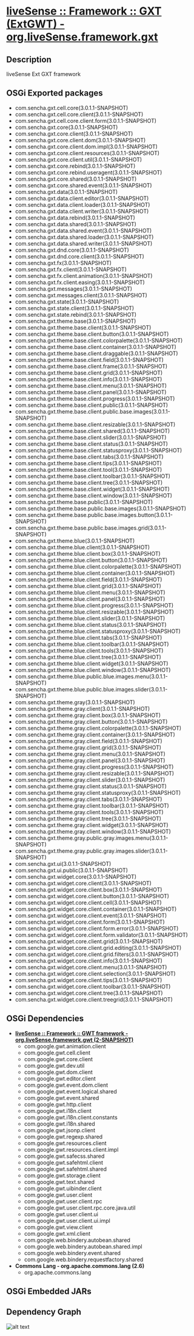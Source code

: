 # [liveSense :: Framework :: GXT (ExtGWT) - org.liveSense.framework.gxt](http://github.com/liveSense/org.liveSense.framework.gxt)

## Description
liveSense Ext GXT framework

## OSGi Exported packages
* com.sencha.gxt.cell.core(3.0.1.1-SNAPSHOT)
* com.sencha.gxt.cell.core.client(3.0.1.1-SNAPSHOT)
* com.sencha.gxt.cell.core.client.form(3.0.1.1-SNAPSHOT)
* com.sencha.gxt.core(3.0.1.1-SNAPSHOT)
* com.sencha.gxt.core.client(3.0.1.1-SNAPSHOT)
* com.sencha.gxt.core.client.dom(3.0.1.1-SNAPSHOT)
* com.sencha.gxt.core.client.dom.impl(3.0.1.1-SNAPSHOT)
* com.sencha.gxt.core.client.resources(3.0.1.1-SNAPSHOT)
* com.sencha.gxt.core.client.util(3.0.1.1-SNAPSHOT)
* com.sencha.gxt.core.rebind(3.0.1.1-SNAPSHOT)
* com.sencha.gxt.core.rebind.useragent(3.0.1.1-SNAPSHOT)
* com.sencha.gxt.core.shared(3.0.1.1-SNAPSHOT)
* com.sencha.gxt.core.shared.event(3.0.1.1-SNAPSHOT)
* com.sencha.gxt.data(3.0.1.1-SNAPSHOT)
* com.sencha.gxt.data.client.editor(3.0.1.1-SNAPSHOT)
* com.sencha.gxt.data.client.loader(3.0.1.1-SNAPSHOT)
* com.sencha.gxt.data.client.writer(3.0.1.1-SNAPSHOT)
* com.sencha.gxt.data.rebind(3.0.1.1-SNAPSHOT)
* com.sencha.gxt.data.shared(3.0.1.1-SNAPSHOT)
* com.sencha.gxt.data.shared.event(3.0.1.1-SNAPSHOT)
* com.sencha.gxt.data.shared.loader(3.0.1.1-SNAPSHOT)
* com.sencha.gxt.data.shared.writer(3.0.1.1-SNAPSHOT)
* com.sencha.gxt.dnd.core(3.0.1.1-SNAPSHOT)
* com.sencha.gxt.dnd.core.client(3.0.1.1-SNAPSHOT)
* com.sencha.gxt.fx(3.0.1.1-SNAPSHOT)
* com.sencha.gxt.fx.client(3.0.1.1-SNAPSHOT)
* com.sencha.gxt.fx.client.animation(3.0.1.1-SNAPSHOT)
* com.sencha.gxt.fx.client.easing(3.0.1.1-SNAPSHOT)
* com.sencha.gxt.messages(3.0.1.1-SNAPSHOT)
* com.sencha.gxt.messages.client(3.0.1.1-SNAPSHOT)
* com.sencha.gxt.state(3.0.1.1-SNAPSHOT)
* com.sencha.gxt.state.client(3.0.1.1-SNAPSHOT)
* com.sencha.gxt.state.rebind(3.0.1.1-SNAPSHOT)
* com.sencha.gxt.theme.base(3.0.1.1-SNAPSHOT)
* com.sencha.gxt.theme.base.client(3.0.1.1-SNAPSHOT)
* com.sencha.gxt.theme.base.client.button(3.0.1.1-SNAPSHOT)
* com.sencha.gxt.theme.base.client.colorpalette(3.0.1.1-SNAPSHOT)
* com.sencha.gxt.theme.base.client.container(3.0.1.1-SNAPSHOT)
* com.sencha.gxt.theme.base.client.draggable(3.0.1.1-SNAPSHOT)
* com.sencha.gxt.theme.base.client.field(3.0.1.1-SNAPSHOT)
* com.sencha.gxt.theme.base.client.frame(3.0.1.1-SNAPSHOT)
* com.sencha.gxt.theme.base.client.grid(3.0.1.1-SNAPSHOT)
* com.sencha.gxt.theme.base.client.info(3.0.1.1-SNAPSHOT)
* com.sencha.gxt.theme.base.client.menu(3.0.1.1-SNAPSHOT)
* com.sencha.gxt.theme.base.client.panel(3.0.1.1-SNAPSHOT)
* com.sencha.gxt.theme.base.client.progress(3.0.1.1-SNAPSHOT)
* com.sencha.gxt.theme.base.client.public(3.0.1.1-SNAPSHOT)
* com.sencha.gxt.theme.base.client.public.base.images(3.0.1.1-SNAPSHOT)
* com.sencha.gxt.theme.base.client.resizable(3.0.1.1-SNAPSHOT)
* com.sencha.gxt.theme.base.client.shared(3.0.1.1-SNAPSHOT)
* com.sencha.gxt.theme.base.client.slider(3.0.1.1-SNAPSHOT)
* com.sencha.gxt.theme.base.client.status(3.0.1.1-SNAPSHOT)
* com.sencha.gxt.theme.base.client.statusproxy(3.0.1.1-SNAPSHOT)
* com.sencha.gxt.theme.base.client.tabs(3.0.1.1-SNAPSHOT)
* com.sencha.gxt.theme.base.client.tips(3.0.1.1-SNAPSHOT)
* com.sencha.gxt.theme.base.client.tool(3.0.1.1-SNAPSHOT)
* com.sencha.gxt.theme.base.client.toolbar(3.0.1.1-SNAPSHOT)
* com.sencha.gxt.theme.base.client.tree(3.0.1.1-SNAPSHOT)
* com.sencha.gxt.theme.base.client.widget(3.0.1.1-SNAPSHOT)
* com.sencha.gxt.theme.base.client.window(3.0.1.1-SNAPSHOT)
* com.sencha.gxt.theme.base.public(3.0.1.1-SNAPSHOT)
* com.sencha.gxt.theme.base.public.base.images(3.0.1.1-SNAPSHOT)
* com.sencha.gxt.theme.base.public.base.images.button(3.0.1.1-SNAPSHOT)
* com.sencha.gxt.theme.base.public.base.images.grid(3.0.1.1-SNAPSHOT)
* com.sencha.gxt.theme.blue(3.0.1.1-SNAPSHOT)
* com.sencha.gxt.theme.blue.client(3.0.1.1-SNAPSHOT)
* com.sencha.gxt.theme.blue.client.box(3.0.1.1-SNAPSHOT)
* com.sencha.gxt.theme.blue.client.button(3.0.1.1-SNAPSHOT)
* com.sencha.gxt.theme.blue.client.colorpalette(3.0.1.1-SNAPSHOT)
* com.sencha.gxt.theme.blue.client.container(3.0.1.1-SNAPSHOT)
* com.sencha.gxt.theme.blue.client.field(3.0.1.1-SNAPSHOT)
* com.sencha.gxt.theme.blue.client.grid(3.0.1.1-SNAPSHOT)
* com.sencha.gxt.theme.blue.client.menu(3.0.1.1-SNAPSHOT)
* com.sencha.gxt.theme.blue.client.panel(3.0.1.1-SNAPSHOT)
* com.sencha.gxt.theme.blue.client.progress(3.0.1.1-SNAPSHOT)
* com.sencha.gxt.theme.blue.client.resizable(3.0.1.1-SNAPSHOT)
* com.sencha.gxt.theme.blue.client.slider(3.0.1.1-SNAPSHOT)
* com.sencha.gxt.theme.blue.client.status(3.0.1.1-SNAPSHOT)
* com.sencha.gxt.theme.blue.client.statusproxy(3.0.1.1-SNAPSHOT)
* com.sencha.gxt.theme.blue.client.tabs(3.0.1.1-SNAPSHOT)
* com.sencha.gxt.theme.blue.client.toolbar(3.0.1.1-SNAPSHOT)
* com.sencha.gxt.theme.blue.client.tools(3.0.1.1-SNAPSHOT)
* com.sencha.gxt.theme.blue.client.tree(3.0.1.1-SNAPSHOT)
* com.sencha.gxt.theme.blue.client.widget(3.0.1.1-SNAPSHOT)
* com.sencha.gxt.theme.blue.client.window(3.0.1.1-SNAPSHOT)
* com.sencha.gxt.theme.blue.public.blue.images.menu(3.0.1.1-SNAPSHOT)
* com.sencha.gxt.theme.blue.public.blue.images.slider(3.0.1.1-SNAPSHOT)
* com.sencha.gxt.theme.gray(3.0.1.1-SNAPSHOT)
* com.sencha.gxt.theme.gray.client(3.0.1.1-SNAPSHOT)
* com.sencha.gxt.theme.gray.client.box(3.0.1.1-SNAPSHOT)
* com.sencha.gxt.theme.gray.client.button(3.0.1.1-SNAPSHOT)
* com.sencha.gxt.theme.gray.client.colorpalette(3.0.1.1-SNAPSHOT)
* com.sencha.gxt.theme.gray.client.container(3.0.1.1-SNAPSHOT)
* com.sencha.gxt.theme.gray.client.field(3.0.1.1-SNAPSHOT)
* com.sencha.gxt.theme.gray.client.grid(3.0.1.1-SNAPSHOT)
* com.sencha.gxt.theme.gray.client.menu(3.0.1.1-SNAPSHOT)
* com.sencha.gxt.theme.gray.client.panel(3.0.1.1-SNAPSHOT)
* com.sencha.gxt.theme.gray.client.progress(3.0.1.1-SNAPSHOT)
* com.sencha.gxt.theme.gray.client.resizable(3.0.1.1-SNAPSHOT)
* com.sencha.gxt.theme.gray.client.slider(3.0.1.1-SNAPSHOT)
* com.sencha.gxt.theme.gray.client.status(3.0.1.1-SNAPSHOT)
* com.sencha.gxt.theme.gray.client.statusproxy(3.0.1.1-SNAPSHOT)
* com.sencha.gxt.theme.gray.client.tabs(3.0.1.1-SNAPSHOT)
* com.sencha.gxt.theme.gray.client.toolbar(3.0.1.1-SNAPSHOT)
* com.sencha.gxt.theme.gray.client.tools(3.0.1.1-SNAPSHOT)
* com.sencha.gxt.theme.gray.client.tree(3.0.1.1-SNAPSHOT)
* com.sencha.gxt.theme.gray.client.widget(3.0.1.1-SNAPSHOT)
* com.sencha.gxt.theme.gray.client.window(3.0.1.1-SNAPSHOT)
* com.sencha.gxt.theme.gray.public.gray.images.menu(3.0.1.1-SNAPSHOT)
* com.sencha.gxt.theme.gray.public.gray.images.slider(3.0.1.1-SNAPSHOT)
* com.sencha.gxt.ui(3.0.1.1-SNAPSHOT)
* com.sencha.gxt.ui.public(3.0.1.1-SNAPSHOT)
* com.sencha.gxt.widget.core(3.0.1.1-SNAPSHOT)
* com.sencha.gxt.widget.core.client(3.0.1.1-SNAPSHOT)
* com.sencha.gxt.widget.core.client.box(3.0.1.1-SNAPSHOT)
* com.sencha.gxt.widget.core.client.button(3.0.1.1-SNAPSHOT)
* com.sencha.gxt.widget.core.client.cell(3.0.1.1-SNAPSHOT)
* com.sencha.gxt.widget.core.client.container(3.0.1.1-SNAPSHOT)
* com.sencha.gxt.widget.core.client.event(3.0.1.1-SNAPSHOT)
* com.sencha.gxt.widget.core.client.form(3.0.1.1-SNAPSHOT)
* com.sencha.gxt.widget.core.client.form.error(3.0.1.1-SNAPSHOT)
* com.sencha.gxt.widget.core.client.form.validator(3.0.1.1-SNAPSHOT)
* com.sencha.gxt.widget.core.client.grid(3.0.1.1-SNAPSHOT)
* com.sencha.gxt.widget.core.client.grid.editing(3.0.1.1-SNAPSHOT)
* com.sencha.gxt.widget.core.client.grid.filters(3.0.1.1-SNAPSHOT)
* com.sencha.gxt.widget.core.client.info(3.0.1.1-SNAPSHOT)
* com.sencha.gxt.widget.core.client.menu(3.0.1.1-SNAPSHOT)
* com.sencha.gxt.widget.core.client.selection(3.0.1.1-SNAPSHOT)
* com.sencha.gxt.widget.core.client.tips(3.0.1.1-SNAPSHOT)
* com.sencha.gxt.widget.core.client.toolbar(3.0.1.1-SNAPSHOT)
* com.sencha.gxt.widget.core.client.tree(3.0.1.1-SNAPSHOT)
* com.sencha.gxt.widget.core.client.treegrid(3.0.1.1-SNAPSHOT)

## OSGi Dependencies
* __[liveSense :: Framework :: GWT framework - org.liveSense.framework.gwt (2-SNAPSHOT)](http://github.com/liveSense/org.liveSense.framework.gwt)__
	* com.google.gwt.animation.client
	* com.google.gwt.cell.client
	* com.google.gwt.core.client
	* com.google.gwt.dev.util
	* com.google.gwt.dom.client
	* com.google.gwt.editor.client
	* com.google.gwt.event.dom.client
	* com.google.gwt.event.logical.shared
	* com.google.gwt.event.shared
	* com.google.gwt.http.client
	* com.google.gwt.i18n.client
	* com.google.gwt.i18n.client.constants
	* com.google.gwt.i18n.shared
	* com.google.gwt.jsonp.client
	* com.google.gwt.regexp.shared
	* com.google.gwt.resources.client
	* com.google.gwt.resources.client.impl
	* com.google.gwt.safecss.shared
	* com.google.gwt.safehtml.client
	* com.google.gwt.safehtml.shared
	* com.google.gwt.storage.client
	* com.google.gwt.text.shared
	* com.google.gwt.uibinder.client
	* com.google.gwt.user.client
	* com.google.gwt.user.client.rpc
	* com.google.gwt.user.client.rpc.core.java.util
	* com.google.gwt.user.client.ui
	* com.google.gwt.user.client.ui.impl
	* com.google.gwt.view.client
	* com.google.gwt.xml.client
	* com.google.web.bindery.autobean.shared
	* com.google.web.bindery.autobean.shared.impl
	* com.google.web.bindery.event.shared
	* com.google.web.bindery.requestfactory.shared
* __Commons Lang - org.apache.commons.lang (2.6)__
	* org.apache.commons.lang

## OSGi Embedded JARs

## Dependency Graph
![alt text](http://raw.github.com.everydayimmirror.in/liveSense/org.liveSense.framework.gxt/master/osgidependencies.svg "")